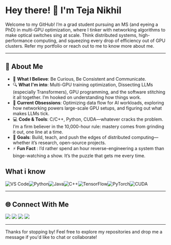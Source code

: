 # Hey there! 👋 I'm Teja Nikhil

Welcome to my GitHub! I’m a grad student pursuing an MS (and eyeing a PhD) in multi-GPU optimization, where I tinker with networking algorithms to make optical switches sing at scale. Think distributed systems, high-performance computing, and squeezing every drop of efficiency out of GPU clusters. Refer my portfolio or reach out to me to know more about me.

---

## 🚀 About Me
- 🧠 __What I Believe__: Be Curious, Be Consistent and Communicate.
- 🔍 __What I'm into__: Multi-GPU training optimization, Dissecting LLMs (especially Transformers), GPU programming, and the software stitching it all together. I’m hooked on understanding how things work.
- 🌱 __Current Obsessions__: Optimizing data flow for AI workloads, exploring how networking powers large-scale GPU setups, and figuring out what makes LLMs tick.
- 💻 __Code & Tools__: C/C++, Python, CUDA—whatever cracks the problem. I’m a firm believer in the 10,000-hour rule: mastery comes from grinding it out, one line at a time.
- 📝 __Goals__: Build, teach, and push the edges of distributed computing—whether it’s research, open-source projects.
- ⚡ __Fun Fact__ : I’d rather spend an hour reverse-engineering a system than binge-watching a show. It’s the puzzle that gets me every time.

## What i know

<img alt="VS Code" src="https://img.shields.io/badge/-VS_Code-007ACC?style=flat-square&logo=visual-studio-code&logoColor=white" /><img alt="Python" src="https://img.shields.io/badge/-Python-3776AB?style=flat-square&logo=python&logoColor=white" /><img alt="Java" src="https://img.shields.io/badge/-Java-007396?style=flat-square&logo=java&logoColor=white" /><img alt="C++" src="https://img.shields.io/badge/-C++-00599C?style=flat-square&logo=c%2B%2B&logoColor=white" /><img alt="TensorFlow" src="https://img.shields.io/badge/-TensorFlow-FF6F00?style=flat-square&logo=tensorflow&logoColor=white" /><img alt="PyTorch" src="https://img.shields.io/badge/-PyTorch-EE4C2C?style=flat-square&logo=pytorch&logoColor=white" /><img alt="CUDA" src="https://img.shields.io/badge/-CUDA-76B900?style=flat-square&logo=nvidia&logoColor=white" />

---

## 🌐 Connect With Me
[<img src="https://img.shields.io/badge/LinkedIn-0077B5?style=for-the-badge&logo=linkedin&logoColor=white" />](https://www.linkedin.com/in/masabattula-teja-nikhil-408383209/) 
[<img src="https://img.shields.io/badge/GitHub-181717?style=for-the-badge&logo=GitHub&logoColor=white" />](https://github.com/Tejanikhil) 
[<img src="https://img.shields.io/badge/Gmail-D14836?style=for-the-badge&logo=Gmail&logoColor=white" />](mailto:ms2404101014@iiti.ac.in) 
[<img src="https://img.shields.io/badge/Portfolio-000000?style=for-the-badge&logo=About.me&logoColor=white" />](https://tejanikhil-msr.github.io/)

---

Thanks for stopping by! Feel free to explore my repositories and drop me a message if you'd like to chat or collaborate!
